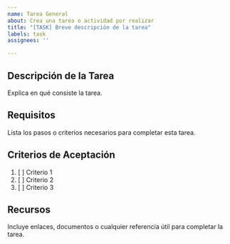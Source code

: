 ```yaml
---
name: Tarea General
about: Crea una tarea o actividad por realizar
title: "[TASK] Breve descripción de la tarea"
labels: task
assignees: ''

---
```


## Descripción de la Tarea
Explica en qué consiste la tarea.

## Requisitos
Lista los pasos o criterios necesarios para completar esta tarea.

## Criterios de Aceptación
1. [ ] Criterio 1
2. [ ] Criterio 2
3. [ ] Criterio 3

## Recursos
Incluye enlaces, documentos o cualquier referencia útil para completar la tarea.
